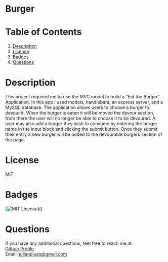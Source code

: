 # Burger

# Table of Contents

1. [Description](#Description)
2. [License](#License)
3. [Badges](#Badges)
4. [Questions](#Questions)

# Description

This project required me to use the MVC model to build a "Eat the Burger" Application. In this app I used models, handlebars, an express server, and a MySQL database. The application allows users to choose a burger to devour it. When the burger is eaten it will be moved the devour section, from there the user will no longer be able to choose it to be devoured. A user may also add a burger they wish to consume by entering the burger name in the input block and clicking the submit button. Once they submit their entry a new burger will be added to the devourable burgers section of the page.

# License

MIT

# Badges

[![MIT License](https://img.shields.io/apm/l/atomic-design-ui.svg?)]()

# Questions

If you have any additional questions, feel free to reach me at:  
[Github Profile](https://github.com/Japluas93)  
Email: [julianpluas@gmail.com]()
